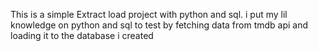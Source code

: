 This is a simple Extract load project with python and sql. i put my lil knowledge on python and sql to test by fetching data from tmdb api and loading it to the database i created
